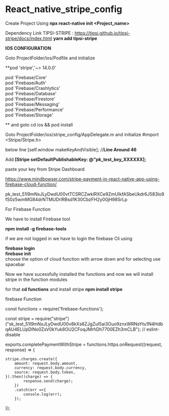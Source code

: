 # React_native_stripe_config



Create Project Using **npx react-native init  <Project_name>**


Dependency Link TIPSI-STRIPE  : https://tipsi.github.io/tipsi-stripe/docs/index.html     **yarn add tipsi-stripe**



**IOS CONFIGURATION**

Goto ProjectFolder/ios/Podfile and initialize  

**pod 'stripe','~> 14.0.0'<br/>

  pod 'Firebase/Core'                       <br/>
  pod 'Firebase/Auth'                       <br/> 
  pod 'Firebase/Crashlytics'                <br/> 
  pod 'Firebase/Database'                   <br/> 
  pod 'Firebase/Firestore'                  <br/>
  pod 'Firebase/Messaging'                  <br/>
  pod 'Firebase/Performance'                <br/> 
  pod 'Firebase/Storage'                    <br/>

** and goto cd ios  && pod install

Goto ProjectFolder/ios/stripe_config/AppDelegate.m    and initialize  #import <Stripe/Stripe.h>


below line [self.window makeKeyAndVisible];  //**Line Around 46** 

Add  **[Stripe setDefaultPublishableKey: @"pk_test_key_XXXXXX];** 





paste your key from Stripe Dashboard 

https://www.mindbowser.com/stripe-payment-in-react-native-app-using-firebase-cloud-function/


pk_test_51I9mNxJLyDwdU00vtTCSRCZwklRXCe9ZmUIkfASbeUkdr6J583lo9fS0z5wmMG84drNTMUDrlRBsd1K30CbzFH2y00jH98SrLp






For Firebase Function 


We have to install Firebase tool 


**npm install -g firebase-tools**

if we are not logged in we have to login the firebase Cli
using <br>

**firebase login**
<br>
**firebase init**
<br>
choose the option of cloud function with arrow down and for selecting use spacebar 

Now we have sucessfully installed the functions and now we will install stripe in the function modules 

for that **cd functions**
and install stripe **npm install stripe**

firebase Function

const functions = require('firebase-functions');

const stripe = require("stripe")("sk_test_51I9mNxJLyDwdU00v8kXs6ZJgZuI5ai3Ouo9znxWRNsYtu1N4HdbqAU4ELUpDlNo0ZsV0kYuk8OU2CFoqJMrhDh7700EZh3mCLB"); // eslint-disable

exports.completePaymentWithStripe = functions.https.onRequest((request, response) => {
    
    stripe.charges.create({
        amount: request.body.amount,
        currency: request.body.currency,
        source: request.body.token,
    }).then((charge) => {
            response.send(charge);
        })
        .catch(err =>{
            console.log(err);
        });

       
});




